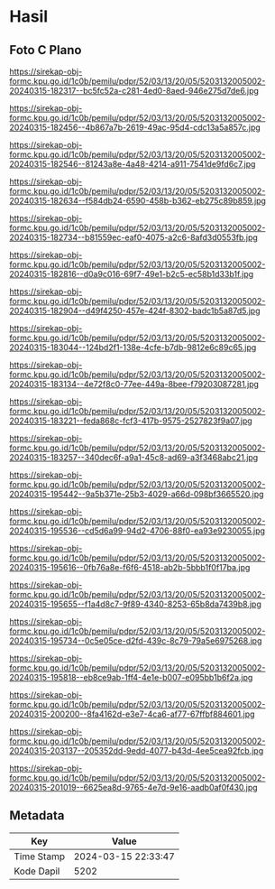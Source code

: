 # Hasil

## Foto C Plano

https://sirekap-obj-formc.kpu.go.id/1c0b/pemilu/pdpr/52/03/13/20/05/5203132005002-20240315-182317--bc5fc52a-c281-4ed0-8aed-946e275d7de6.jpg

https://sirekap-obj-formc.kpu.go.id/1c0b/pemilu/pdpr/52/03/13/20/05/5203132005002-20240315-182456--4b867a7b-2619-49ac-95d4-cdc13a5a857c.jpg

https://sirekap-obj-formc.kpu.go.id/1c0b/pemilu/pdpr/52/03/13/20/05/5203132005002-20240315-182546--81243a8e-4a48-4214-a911-7541de9fd6c7.jpg

https://sirekap-obj-formc.kpu.go.id/1c0b/pemilu/pdpr/52/03/13/20/05/5203132005002-20240315-182634--f584db24-6590-458b-b362-eb275c89b859.jpg

https://sirekap-obj-formc.kpu.go.id/1c0b/pemilu/pdpr/52/03/13/20/05/5203132005002-20240315-182734--b81559ec-eaf0-4075-a2c6-8afd3d0553fb.jpg

https://sirekap-obj-formc.kpu.go.id/1c0b/pemilu/pdpr/52/03/13/20/05/5203132005002-20240315-182816--d0a9c016-69f7-49e1-b2c5-ec58b1d33b1f.jpg

https://sirekap-obj-formc.kpu.go.id/1c0b/pemilu/pdpr/52/03/13/20/05/5203132005002-20240315-182904--d49f4250-457e-424f-8302-badc1b5a87d5.jpg

https://sirekap-obj-formc.kpu.go.id/1c0b/pemilu/pdpr/52/03/13/20/05/5203132005002-20240315-183044--124bd2f1-138e-4cfe-b7db-9812e6c89c65.jpg

https://sirekap-obj-formc.kpu.go.id/1c0b/pemilu/pdpr/52/03/13/20/05/5203132005002-20240315-183134--4e72f8c0-77ee-449a-8bee-f79203087281.jpg

https://sirekap-obj-formc.kpu.go.id/1c0b/pemilu/pdpr/52/03/13/20/05/5203132005002-20240315-183221--feda868c-fcf3-417b-9575-2527823f9a07.jpg

https://sirekap-obj-formc.kpu.go.id/1c0b/pemilu/pdpr/52/03/13/20/05/5203132005002-20240315-183257--340dec6f-a9a1-45c8-ad69-a3f3468abc21.jpg

https://sirekap-obj-formc.kpu.go.id/1c0b/pemilu/pdpr/52/03/13/20/05/5203132005002-20240315-195442--9a5b371e-25b3-4029-a66d-098bf3665520.jpg

https://sirekap-obj-formc.kpu.go.id/1c0b/pemilu/pdpr/52/03/13/20/05/5203132005002-20240315-195536--cd5d6a99-94d2-4706-88f0-ea93e9230055.jpg

https://sirekap-obj-formc.kpu.go.id/1c0b/pemilu/pdpr/52/03/13/20/05/5203132005002-20240315-195616--0fb76a8e-f6f6-4518-ab2b-5bbb1f0f17ba.jpg

https://sirekap-obj-formc.kpu.go.id/1c0b/pemilu/pdpr/52/03/13/20/05/5203132005002-20240315-195655--f1a4d8c7-9f89-4340-8253-65b8da7439b8.jpg

https://sirekap-obj-formc.kpu.go.id/1c0b/pemilu/pdpr/52/03/13/20/05/5203132005002-20240315-195734--0c5e05ce-d2fd-439c-8c79-79a5e6975268.jpg

https://sirekap-obj-formc.kpu.go.id/1c0b/pemilu/pdpr/52/03/13/20/05/5203132005002-20240315-195818--eb8ce9ab-1ff4-4e1e-b007-e095bb1b6f2a.jpg

https://sirekap-obj-formc.kpu.go.id/1c0b/pemilu/pdpr/52/03/13/20/05/5203132005002-20240315-200200--8fa4162d-e3e7-4ca6-af77-67ffbf884601.jpg

https://sirekap-obj-formc.kpu.go.id/1c0b/pemilu/pdpr/52/03/13/20/05/5203132005002-20240315-203137--205352dd-9edd-4077-b43d-4ee5cea92fcb.jpg

https://sirekap-obj-formc.kpu.go.id/1c0b/pemilu/pdpr/52/03/13/20/05/5203132005002-20240315-201019--6625ea8d-9765-4e7d-9e16-aadb0af0f430.jpg


## Metadata

| Key        | Value               |
| ---------- | ------------------- |
| Time Stamp | 2024-03-15 22:33:47 |
| Kode Dapil | 5202                |



